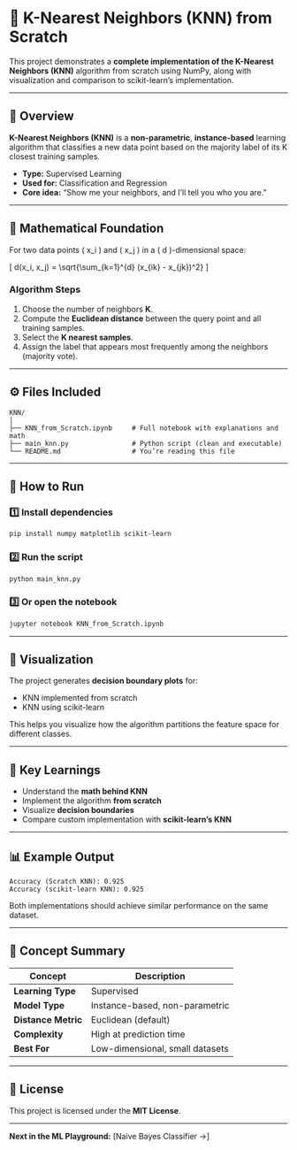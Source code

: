 
# 🧠 K-Nearest Neighbors (KNN) from Scratch

This project demonstrates a **complete implementation of the K-Nearest Neighbors (KNN)** algorithm from scratch using NumPy, along with visualization and comparison to scikit-learn’s implementation.

---

## 📘 Overview
**K-Nearest Neighbors (KNN)** is a **non-parametric**, **instance-based** learning algorithm that classifies a new data point based on the majority label of its K closest training samples.

- **Type:** Supervised Learning  
- **Used for:** Classification and Regression  
- **Core idea:** “Show me your neighbors, and I’ll tell you who you are.”  

---

## 🧮 Mathematical Foundation

For two data points \( x_i \) and \( x_j \) in a \( d \)-dimensional space:

\[
d(x_i, x_j) = \sqrt{\sum_{k=1}^{d} (x_{ik} - x_{jk})^2}
\]

### Algorithm Steps
1. Choose the number of neighbors **K**.  
2. Compute the **Euclidean distance** between the query point and all training samples.  
3. Select the **K nearest samples**.  
4. Assign the label that appears most frequently among the neighbors (majority vote).  

---

## ⚙️ Files Included

```
KNN/
│
├── KNN_from_Scratch.ipynb     # Full notebook with explanations and math
├── main_knn.py                # Python script (clean and executable)
└── README.md                  # You’re reading this file
```

---

## 🚀 How to Run

### 1️⃣ Install dependencies
```bash
pip install numpy matplotlib scikit-learn
```

### 2️⃣ Run the script
```bash
python main_knn.py
```

### 3️⃣ Or open the notebook
```bash
jupyter notebook KNN_from_Scratch.ipynb
```

---

## 🎨 Visualization

The project generates **decision boundary plots** for:
- KNN implemented from scratch  
- KNN using scikit-learn  

This helps you visualize how the algorithm partitions the feature space for different classes.

---

## 🧩 Key Learnings

- Understand the **math behind KNN**  
- Implement the algorithm **from scratch**  
- Visualize **decision boundaries**  
- Compare custom implementation with **scikit-learn’s KNN**  

---

## 📊 Example Output

```
Accuracy (Scratch KNN): 0.925
Accuracy (scikit-learn KNN): 0.925
```

Both implementations should achieve similar performance on the same dataset.

---

## 🧠 Concept Summary

| Concept | Description |
|----------|-------------|
| **Learning Type** | Supervised |
| **Model Type** | Instance-based, non-parametric |
| **Distance Metric** | Euclidean (default) |
| **Complexity** | High at prediction time |
| **Best For** | Low-dimensional, small datasets |

---

## 📜 License
This project is licensed under the **MIT License**.

---

**Next in the ML Playground:** [Naive Bayes Classifier →]

